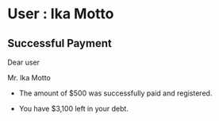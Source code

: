 User : Ika Motto
=============

Successful Payment
---------------------

Dear user

Mr. Ika Motto

* The amount of $500 was successfully paid and registered.

* You have $3,100 left in your debt.
  
  ##
